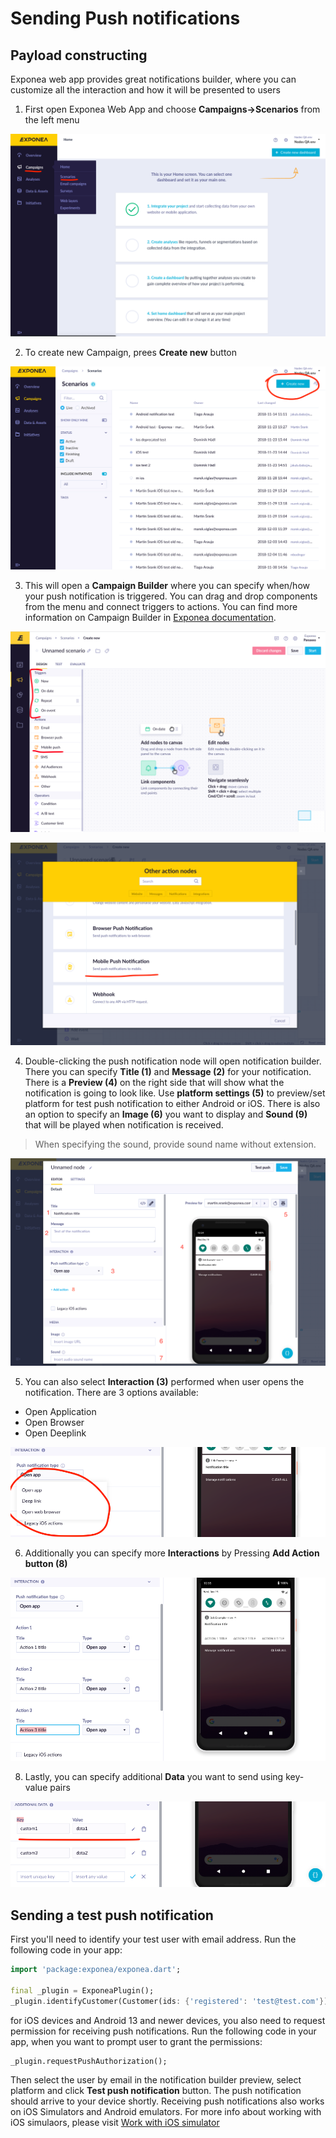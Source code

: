 # Sending Push notifications

## Payload constructing
Exponea web app provides great notifications builder, where you can customize all the interaction and how it will be presented to users

1. First open Exponea Web App and choose **Campaigns->Scenarios** from the left menu

  ![](images/send1.png)

2. To create new Campaign, prees **Create new** button

  ![](images/send2.png)

3. This will open a **Campaign Builder** where you can specify when/how your push notification is triggered. You can drag and drop components from the menu and connect triggers to actions. You can find more information on Campaign Builder in [Exponea documentation](https://documentation.bloomreach.com/engagement/docs/scenarios-1).

  ![](images/send3.png)

  ![](images/send4.png)


4. Double-clicking the push notification node will open notification builder. There you can specify **Title (1)** and **Message (2)** for your notification. There is a **Preview (4)** on the right side that will show what the notification is going to look like. Use **platform settings (5)** to preview/set platform for test push notification to either Android or iOS. There is also an option to specify an **Image (6)** you want to display and **Sound (9)** that will be played when notification is received.

> When specifying the sound, provide sound name without extension.

![](images/send5.png)

5. You can also select **Interaction (3)** performed when user opens the notification. There are 3 options available:
  * Open Application
  * Open Browser
  * Open Deeplink

![](images/send6.png)  

6. Additionally you can specify more **Interactions** by Pressing **Add Action button (8)**

![](images/send7.png)

8. Lastly, you can specify additional **Data** you want to send using key-value pairs

![](images/send8.png)

## Sending a test push notification
First you'll need to identify your test user with email address. Run the following code in your app:
```dart
import 'package:exponea/exponea.dart';

final _plugin = ExponeaPlugin();
_plugin.identifyCustomer(Customer(ids: {'registered': 'test@test.com'}));
```

for iOS devices and Android 13 and newer devices, you also need to request permission for receiving push notifications. Run the following code in your app, when you want to prompt user to grant the permissions:
```
_plugin.requestPushAuthorization();
```

Then select the user by email in the notification builder preview, select platform and click **Test push notification** button. The push notification should arrive to your device shortly. Receiving push notifications also works on iOS Simulators and Android emulators. For more info about working with iOS simulaors, please visit [Work with iOS simulator](https://github.com/panaxeo/exponea_ios-sdk/blob/develop/Documentation/PUSH.md#work-with-ios-simulator)
